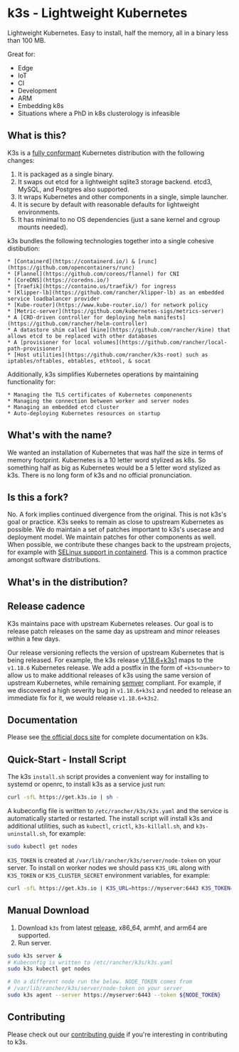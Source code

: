 k3s - Lightweight Kubernetes
===============================================

Lightweight Kubernetes.  Easy to install, half the memory, all in a binary less than 100 MB.

Great for:

* Edge
* IoT
* CI
* Development
* ARM
* Embedding k8s
* Situations where a PhD in k8s clusterology is infeasible

What is this?
---

K3s is a [fully conformant](https://github.com/cncf/k8s-conformance/pulls?q=is%3Apr+k3s) Kubernetes distribution with the following changes:

1. It is packaged as a single binary.
1. It swaps out etcd for a lightweight sqlite3 storage backend. etcd3, MySQL, and Postgres also supported.
1. It wraps Kubernetes and other components in a single, simple launcher.
1. It is secure by default with reasonable defaults for lightweight environments.
1. It has minimal to no OS dependencies (just a sane kernel and cgroup mounts needed).

k3s bundles the following technologies together into a single cohesive distibution:

    * [Containerd](https://containerd.io/) & [runc](https://github.com/opencontainers/runc)
    * [Flannel](https://github.com/coreos/flannel) for CNI
    * [CoreDNS](https://coredns.io/)
    * [Traefik](https://containo.us/traefik/) for ingress
    * [Klipper-lb](https://github.com/rancher/klipper-lb) as an embedded service loadbalancer provider
    * [Kube-router](https://www.kube-router.io/) for network policy
    * [Metric-server](https://github.com/kubernetes-sigs/metrics-server)
    * A [CRD-driven controller for deploying helm manifests](https://github.com/rancher/helm-controller)
    * A datastore shim called [kine](https://github.com/rancher/kine) that allows etcd to be replaced with other databases
    * A [provisioner for local volumes](https://github.com/rancher/local-path-provisioner)
    * [Host utilities](https://github.com/rancher/k3s-root) such as iptables/nftables, ebtables, ethtool, & socat

Additionally, k3s simplifies Kubernetes operations by maintaining functionality for:

    * Managing the TLS certificates of Kubernetes componenents
    * Managing the connection between worker and server nodes
    * Managing an embedded etcd cluster
    * Auto-deploying Kubernetes resources on startup


What's with the name?
--------------------
We wanted an installation of Kubernetes that was half the size in terms of memory footprint. Kubernetes is a
10 letter word stylized as k8s. So something half as big as Kubernetes would be a 5 letter word stylized as
k3s. There is no long form of k3s and no official pronunciation.

Is this a fork?
---------------
No. A fork implies continued divergence from the original. This is not k3s's goal or practice. K3s seeks to remain as close to upstream Kubernetes as possible. We do maintain a set of patches important to k3s's usecase and deployment model. We maintain patches for other components as well. When possible, we contribute these changes back to the upstream projects, for example with [SELinux support in containerd](https://github.com/containerd/cri/pull/1487/commits/24209b91bf361e131478d15cfea1ab05694dc3eb). This is a common practice amongst software distributions.

What's in the distribution?
---------------------------

Release cadence
-------------------
K3s maintains pace with upstream Kubernetes releases. Our goal is to release patch releases on the same day as upstream and minor releases within a few days.

Our release versioning reflects the version of upstream Kubernetes that is being released. For example, the k3s release [v1.18.6+k3s1](https://github.com/rancher/k3s/releases/tag/v1.18.6%2Bk3s1) maps to the `v1.18.6` Kubernetes release. We add a postfix in the form of `+k3s<number>` to allow us to make additional releases of k3s using the same version of upstream Kubernetes, while remaining [semver](https://semver.org/) compliant. For example, if we discovered a high severity bug in `v1.18.6+k3s1` and needed to release an immediate fix for it, we would release `v1.18.6+k3s2`.

Documentation
-------------

Please see [the official docs site](https://rancher.com/docs/k3s/latest/en/) for complete documentation on k3s.

Quick-Start - Install Script
--------------

The k3s `install.sh` script provides a convenient way for installing to systemd or openrc,
to install k3s as a service just run:

```bash
curl -sfL https://get.k3s.io | sh -
```

A kubeconfig file is written to `/etc/rancher/k3s/k3s.yaml` and the service is automatically started or restarted.
The install script will install k3s and additional utilities, such as `kubectl`, `crictl`, `k3s-killall.sh`, and `k3s-uninstall.sh`, for example:

```bash
sudo kubectl get nodes
```

`K3S_TOKEN` is created at `/var/lib/rancher/k3s/server/node-token` on your server.
To install on worker nodes we should pass `K3S_URL` along with
`K3S_TOKEN` or `K3S_CLUSTER_SECRET` environment variables, for example:

```bash
curl -sfL https://get.k3s.io | K3S_URL=https://myserver:6443 K3S_TOKEN=XXX sh -
```

Manual Download
---------------

1. Download `k3s` from latest [release](https://github.com/rancher/k3s/releases/latest), x86_64, armhf, and arm64 are supported.
2. Run server.

```bash
sudo k3s server &
# Kubeconfig is written to /etc/rancher/k3s/k3s.yaml
sudo k3s kubectl get nodes

# On a different node run the below. NODE_TOKEN comes from
# /var/lib/rancher/k3s/server/node-token on your server
sudo k3s agent --server https://myserver:6443 --token ${NODE_TOKEN}
```

Contributing
------------

Please check out our [contributing guide](CONTRIBUTING.md) if you're interesting in contributing to k3s.
